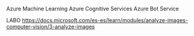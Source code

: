 Azure Machine Learning
Azure Cognitive Services
Azure Bot Service

LABO
https://docs.microsoft.com/es-es/learn/modules/analyze-images-computer-vision/3-analyze-images
